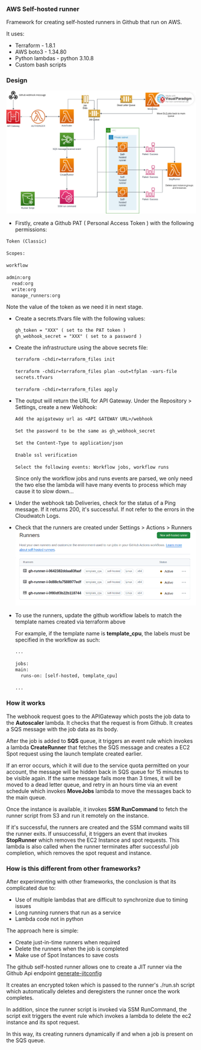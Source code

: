 ### AWS Self-hosted runner 

Framework for creating self-hosted runners in Github that run on AWS.

It uses:

* Terraform - 1.8.1
* AWS boto3 - 1.34.80
* Python lambdas - python 3.10.8 
* Custom bash scripts


### Design

![Architecture](diagram.png)

* Firstly, create a Github PAT ( Personal Access Token ) with the following permissions:

```
Token (Classic)

Scopes:

workflow

admin:org
  read:org
  write:org
  manage_runners:org
```

Note the value of the token as we need it in next stage.


* Create a secrets.tfvars file with the following values:
  ```
  gh_token = "XXX" ( set to the PAT token )
  gh_webhook_secret = "XXX" ( set to a password )
  ```


* Create the infrastructure using the above secrets file:
    ```
    terraform -chdir=terraform_files init 

    terraform -chdir=terraform_files plan -out=tfplan -vars-file secrets.tfvars

    terraform -chdir=terraform_files apply
    ```

* The output will return the URL for API Gateway. Under the Repository > Settings, create a new Webhook:
  ```
  Add the apigateway url as <API GATEWAY URL>/webhook

  Set the password to be the same as gh_webhook_secret
  
  Set the Content-Type to application/json
  
  Enable ssl verification
  
  Select the following events: Workflow jobs, workflow runs
  ```
  
  Since only the workflow jobs and runs events are parsed, we only need the two else the lambda will have many events to process which may cause it to slow down...


* Under the webhook tab Deliveries, check for the status of a Ping message. If it returns 200, it's successful. If not refer to the errors in the Cloudwatch Logs.


* Check that the runners are created under Settings > Actions > Runners
  ![Runners page](runners_screenshot.png)
  

* To use the runners, update the github workflow labels to match the template names created via terraform above

  For example, if the template name is **template_cpu**, the labels must be specified in the workflow as such:

  ```
  ...

  jobs:
  main:
    runs-on: [self-hosted, template_cpu]

  ...
  
  ```

### How it works

The webhook request goes to the APIGateway which posts the job data to the **Autoscaler** lambda. It checks that the request is from Github. It creates a SQS message with the job data as its body.

After the job is added to **SQS** queue, it triggers an event rule which invokes a lambda **CreateRunner** that fetches the SQS message and creates a EC2 Spot request using the launch template created earlier. 

If an error occurs, which it will due to the service quota permitted on your account, the message will be hidden back in SQS queue for 15 minutes to be visible again. If the same message fails more than 3 times, it will be moved to a dead letter queue, and retry in an hours time via an event schedule which invokes **MoveJobs** lambda to move the messages back to the main queue.

Once the instance is available, it invokes **SSM RunCommand** to fetch the runner script from S3 and run it remotely on the instance. 

If it's successful, the runners are created and the SSM command waits till the runner exits. If unsuccessful, it triggers an event that invokes **StopRunner** which removes the EC2 Instance and spot requests. This lambda is also called when the runner terminates after successful job completion, which removes the spot request and instance.


### How is this different from other frameworks?

[generate-jitconfig]: https://docs.github.com/en/rest/actions/self-hosted-runners?apiVersion=2022-11-28#create-configuration-for-a-just-in-time-runner-for-a-repository

After experimenting with other frameworks, the conclusion is that its complicated due to:

* Use of multiple lambdas that are difficult to synchronize due to timing issues
* Long running runners that run as a service
* Lambda code not in python


The approach here is simple:

* Create just-in-time runners when required
* Delete the runners when the job is completed
* Make use of Spot Instances to save costs

The github self-hosted runner allows one to create a JIT runner via the Github Api endpoint [generate-jitconfig]

It creates an encrypted token which is passed to the runner's ./run.sh script which automatically deletes and deregisters the runner once the work completes.

In addition, since the runner script is invoked via SSM RunCommand, the script exit triggers the event rule which invokes a lambda to delete the ec2 instance and its spot request.

In this way, its creating runners dynamically if and when a job is present on the SQS queue.